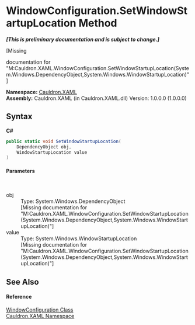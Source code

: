 # WindowConfiguration.SetWindowStartupLocation Method 
 _**\[This is preliminary documentation and is subject to change.\]**_

\[Missing <summary> documentation for "M:Cauldron.XAML.WindowConfiguration.SetWindowStartupLocation(System.Windows.DependencyObject,System.Windows.WindowStartupLocation)"\]

**Namespace:**&nbsp;<a href="N_Cauldron_XAML">Cauldron.XAML</a><br />**Assembly:**&nbsp;Cauldron.XAML (in Cauldron.XAML.dll) Version: 1.0.0.0 (1.0.0.0)

## Syntax

**C#**<br />
``` C#
public static void SetWindowStartupLocation(
	DependencyObject obj,
	WindowStartupLocation value
)
```


#### Parameters
&nbsp;<dl><dt>obj</dt><dd>Type: System.Windows.DependencyObject<br />\[Missing <param name="obj"/> documentation for "M:Cauldron.XAML.WindowConfiguration.SetWindowStartupLocation(System.Windows.DependencyObject,System.Windows.WindowStartupLocation)"\]</dd><dt>value</dt><dd>Type: System.Windows.WindowStartupLocation<br />\[Missing <param name="value"/> documentation for "M:Cauldron.XAML.WindowConfiguration.SetWindowStartupLocation(System.Windows.DependencyObject,System.Windows.WindowStartupLocation)"\]</dd></dl>

## See Also


#### Reference
<a href="T_Cauldron_XAML_WindowConfiguration">WindowConfiguration Class</a><br /><a href="N_Cauldron_XAML">Cauldron.XAML Namespace</a><br />